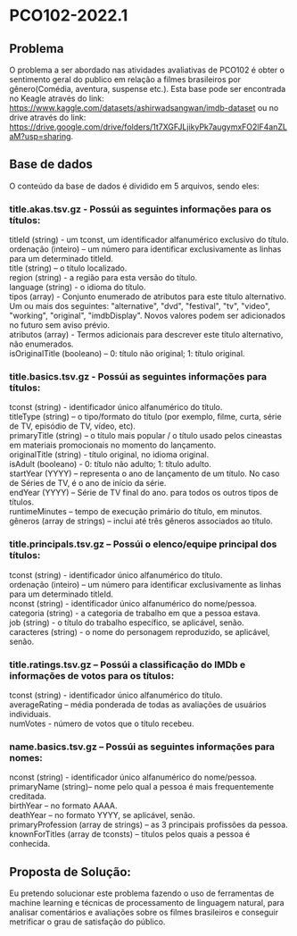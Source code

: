 # PCO102-2022.1

## Problema

O problema a ser abordado nas atividades avaliativas de PCO102 é obter o sentimento geral do publico em relação a filmes brasileiros por gênero(Comédia, aventura, suspense etc.). Esta base pode ser encontrada no Keagle através do link: https://www.kaggle.com/datasets/ashirwadsangwan/imdb-dataset ou no drive através do link: https://drive.google.com/drive/folders/1t7XGFJLjikyPk7augymxFO2lF4anZLaM?usp=sharing.

## Base de dados

O conteúdo da base de dados é dividido em 5 arquivos, sendo eles:

### title.akas.tsv.gz - Possúi as seguintes informações para os títulos:
titleId (string) - um tconst, um identificador alfanumérico exclusivo do título. <br />
ordenação (inteiro) – um número para identificar exclusivamente as linhas para um determinado titleId.<br />
title (string) – o título localizado.<br />
region (string) - a região para esta versão do título.<br />
language (string) - o idioma do título.<br />
tipos (array) - Conjunto enumerado de atributos para este título alternativo. Um ou mais dos seguintes: "alternative", "dvd", "festival", "tv", "video", "working", "original", "imdbDisplay". Novos valores podem ser adicionados no futuro sem aviso prévio.<br />
atributos (array) - Termos adicionais para descrever este título alternativo, não enumerados.<br />
isOriginalTitle (booleano) – 0: título não original; 1: título original.<br />

### title.basics.tsv.gz - Possúi as seguintes informações para títulos:
tconst (string) - identificador único alfanumérico do título.<br />
titleType (string) – o tipo/formato do título (por exemplo, filme, curta, série de TV, episódio de TV, vídeo, etc).<br />
primaryTitle (string) – o título mais popular / o título usado pelos cineastas em materiais promocionais no momento do lançamento.<br />
originalTitle (string) - título original, no idioma original.<br />
isAdult (booleano) - 0: título não adulto; 1: título adulto.<br />
startYear (YYYY) – representa o ano de lançamento de um título. No caso de Séries de TV, é o ano de início da série.<br />
endYear (YYYY) – Série de TV final do ano. para todos os outros tipos de títulos.<br />
runtimeMinutes – tempo de execução primário do título, em minutos.<br />
gêneros (array de strings) – inclui até três gêneros associados ao título.<br />

### title.principals.tsv.gz – Possúi o elenco/equipe principal dos títulos:

tconst (string) - identificador único alfanumérico do título.<br />
ordenação (inteiro) – um número para identificar exclusivamente as linhas para um determinado titleId.<br />
nconst (string) - identificador único alfanumérico do nome/pessoa.<br />
categoria (string) - a categoria de trabalho em que a pessoa estava.<br />
job (string) - o título do trabalho específico, se aplicável, senão.<br />
caracteres (string) - o nome do personagem reproduzido, se aplicável, senão.<br />

### title.ratings.tsv.gz – Possúi a classificação do IMDb e informações de votos para os títulos:

tconst (string) - identificador único alfanumérico do título.<br />
averageRating – média ponderada de todas as avaliações de usuários individuais.<br />
numVotes - número de votos que o título recebeu.<br />

### name.basics.tsv.gz – Possúi as seguintes informações para nomes:

nconst (string) - identificador único alfanumérico do nome/pessoa.<br />
primaryName (string)– nome pelo qual a pessoa é mais frequentemente creditada.<br />
birthYear – no formato AAAA.<br />
deathYear – no formato YYYY, se aplicável, senão.<br />
primaryProfession (array de strings) – as 3 principais profissões da pessoa.<br />
knownForTitles (array de tconsts) – títulos pelos quais a pessoa é conhecida.<br />

## Proposta de Solução: 

Eu pretendo solucionar este problema fazendo o uso de ferramentas de machine learning e técnicas de processamento de linguagem natural, para analisar comentários e avaliações sobre os filmes brasileiros e conseguir metrificar o grau de satisfação do público.
